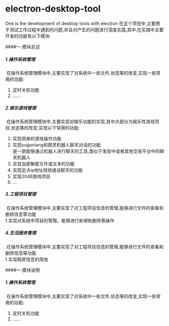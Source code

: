 # electron-desktop-tool
One is the development of desktop tools with electron
在这个项目中,主要用于测试工作过程中遇到的问题,并且对产生的问题进行深度实践,其中,在实践中主要开发的功能有以下模块:     
    
        
####一.模块总述  

##### 1.操作系统管理  

  在操作系统管理模块中,主要实现了对系统中一些文件,状态等的改变,实现一些常用的功能:  
  1. 定时关机功能   
  2. ......
##### 2.娱乐游戏管理  

  在操作系统管理模块中,主要实现对娱乐功能的实现,其中大部分为娱乐性游戏项目,状态等的改变,实现以下常用的功能:   
  1. 实现简单的游戏操作功能   
  2. 实现suguniang和图灵机器人聊天对话的功能    
     是一款能够通过机器人进行聊天的工具,类似于淘宝中或者其他交易平台中的聊天机器人
  3. 实现加密解密文件或文本的功能  
  4. 实现定点ip地址视频通话聊天的功能   
  5. 实现2048游戏项目
  6. ...
##### 3.工程项目管理  

  在操作系统管理模块中,主要实现了对工程项目信息的管理,能够进行文件的查看和删除信息等功能      
   1.实现对系统中项目的管理，能够进行新增和删除等操作  
    
    
##### 4.生活服务管理  

  在操作系统管理模块中,主要实现了对工程项目信息的管理,能够进行文件的查看和删除信息等功能      
   1.实现租房信息的爬虫               
         
   
####一.模块说明    
            
            
##### 1.操作系统管理  

  在操作系统管理模块中,主要实现了对系统中一些文件,状态等的改变,实现一些常用的功能:
  1. 定时关机功能 
  2. ......
